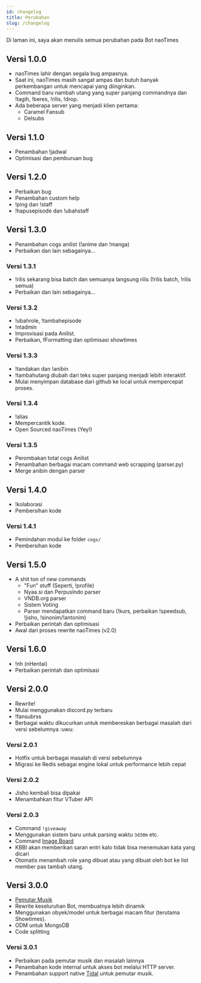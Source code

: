 ```yaml
---
id: changelog
title: Perubahan
slug: /changelog
---
```


Di laman ini, saya akan menulis semua perubahan pada Bot naoTimes

## Versi 1.0.0
- naoTimes lahir dengan segala bug ampasnya.
- Saat ini, naoTimes masih sangat ampas dan butuh banyak perkembangan untuk mencapai yang diinginkan.
- Command baru nambah utang yang super panjang commandnya dan !tagih, !beres, !rilis, !drop.
- Ada beberapa server yang menjadi klien pertama:
    - Caramel Fansub
    - Delsubs

## Versi 1.1.0
- Penambahan !jadwal
- Optimisasi dan pemburuan bug

## Versi 1.2.0
- Perbaikan bug
- Penambahan custom help
- !ping dan !staff
- !hapusepisode dan !ubahstaff

## Versi 1.3.0
- Penambahan cogs anilist (!anime dan !manga)
- Perbaikan dan lain sebagainya...

### Versi 1.3.1
- !rilis sekarang bisa batch dan semuanya langsung rilis (!rilis batch, !rilis semua)
- Perbaikan dan lain sebagainya...

### Versi 1.3.2
- !ubahrole, !tambahepisode
- !ntadmin
- Improvisasi pada Anilist.
- Perbaikan, fFormatting dan optimisasi showtimes

### Versi 1.3.3
- !tandakan dan !anibin
- !tambahutang diubah dari teks super panjang menjadi lebih interaktif.
- Mulai menyimpan database dari github ke local untuk mempercepat proses.

### Versi 1.3.4
- !alias
- Mempercantik kode.
- Open Sourced naoTimes (Yey!)

### Versi 1.3.5
- Perombakan total cogs Anilist
- Penambahan berbagai macam command web scrapping (parser.py)
- Merge anibin dengan parser

## Versi 1.4.0
- !kolaborasi
- Pembersihan kode

### Versi 1.4.1
- Pemindahan modul ke folder `cogs/`
- Pembersihan kode

## Versi 1.5.0
- A shit ton of new commands
    - "Fun" stuff (Seperti, !profile)
    - Nyaa.si dan PerpusIndo parser
    - VNDB.org parser
    - Sistem Voting
    - Parser mendapatkan command baru (!kurs, perbaikan !speedsub, !jisho, !sinonim/!antonim)
- Perbaikan perintah dan optimisasi
- Awal dari proses rewrite naoTimes (v2.0)

## Versi 1.6.0
- !nh (nHentai)
- Perbaikan perintah dan optimisasi

## Versi 2.0.0
- Rewrite!
- Mulai menggunakan discord.py terbaru
- !fansubrss
- Berbagai waktu dikucurkan untuk membereskan berbagai masalah dari versi sebelumnya :uwu:

### Versi 2.0.1
- Hotfix untuk berbagai masalah di versi sebelumnya
- Migrasi ke Redis sebagai engine lokal untuk performance lebih cepat

### Versi 2.0.2
- Jisho kembali bisa dipakai
- Menambahkan fitur VTuber API

### Versi 2.0.3
- Command `!giveaway`
- Menggunakan sistem baru untuk parsing waktu `3d30m` etc.
- Command [Image Board](/docs/perintah/imagebooru)
- KBBI akan memberikan saran entri kalo tidak bisa menemukan kata yang dicari
- Otomatis menambah role yang dibuat atau yang dibuat oleh bot ke list member pas tambah utang.

## Versi 3.0.0
- [Pemutar Musik](/docs/perintah/musik)
- Rewrite keseluruhan Bot, membuatnya lebih dinamik
- Menggunakan obyek/model untuk berbagai macam fitur (terutama Showtimes).
- ODM untuk MongoDB
- Code splitting

### Versi 3.0.1
- Perbaikan pada pemutar musik dan masalah lainnya
- Penambahan kode internal untuk akses bot melalui HTTP server.
- Penambahan support native [Tidal](https://tidal.com/browse) untuk pemutar musik.

